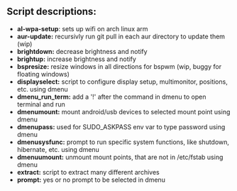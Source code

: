 ## Script descriptions:
- **al-wpa-setup**: sets up wifi on arch linux arm
- **aur-update:** recursivly run git pull in each aur directory to update them (wip)
- **brightdown:** decrease brightness and notify
- **brightup:** increase brightness and notify
- **bspresize:** resize windows in all directions for bspwm (wip, buggy for floating windows)
- **displayselect:** script to configure display setup, multimonitor, positions, etc. using dmenu
- **dmenu_run_term:** add a '!' after the command in dmenu to open terminal and run
- **dmenumount:** mount android/usb devices to selected mount point using dmenu
- **dmenupass:** used for SUDO_ASKPASS env var to type password using dmenu
- **dmenusysfunc:** prompt to run specific system functions, like shutdown, hibernate, etc. using dmenu
- **dmenuumount:** unmount mount points, that are not in /etc/fstab using dmenu
- **extract:** script to extract many different archives
- **prompt:** yes or no prompt to be selected in dmenu
